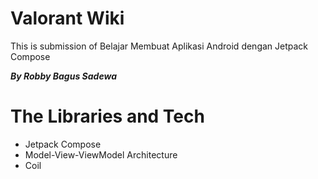 # Valorant Wiki
This is submission of Belajar Membuat Aplikasi Android dengan Jetpack Compose

_**By Robby Bagus Sadewa**_

# The Libraries and Tech
- Jetpack Compose
- Model-View-ViewModel Architecture
- Coil
